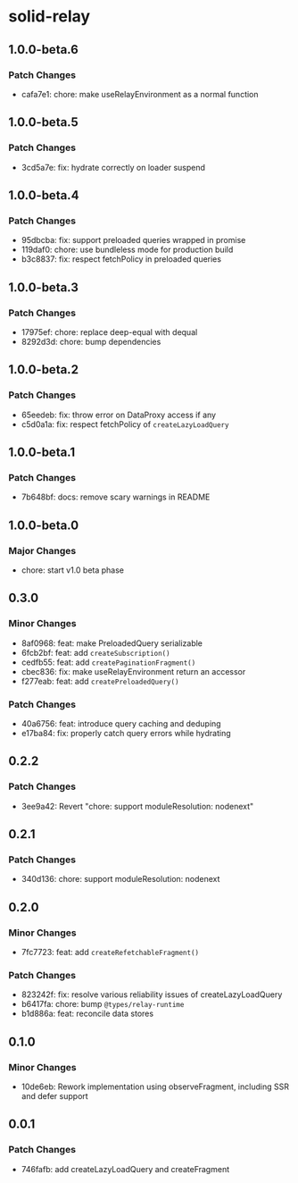 # solid-relay

## 1.0.0-beta.6

### Patch Changes

- cafa7e1: chore: make useRelayEnvironment as a normal function

## 1.0.0-beta.5

### Patch Changes

- 3cd5a7e: fix: hydrate correctly on loader suspend

## 1.0.0-beta.4

### Patch Changes

- 95dbcba: fix: support preloaded queries wrapped in promise
- 119daf0: chore: use bundleless mode for production build
- b3c8837: fix: respect fetchPolicy in preloaded queries

## 1.0.0-beta.3

### Patch Changes

- 17975ef: chore: replace deep-equal with dequal
- 8292d3d: chore: bump dependencies

## 1.0.0-beta.2

### Patch Changes

- 65eedeb: fix: throw error on DataProxy access if any
- c5d0a1a: fix: respect fetchPolicy of `createLazyLoadQuery`

## 1.0.0-beta.1

### Patch Changes

- 7b648bf: docs: remove scary warnings in README

## 1.0.0-beta.0

### Major Changes

- chore: start v1.0 beta phase

## 0.3.0

### Minor Changes

- 8af0968: feat: make PreloadedQuery serializable
- 6fcb2bf: feat: add `createSubscription()`
- cedfb55: feat: add `createPaginationFragment()`
- cbec836: fix: make useRelayEnvironment return an accessor
- f277eab: feat: add `createPreloadedQuery()`

### Patch Changes

- 40a6756: feat: introduce query caching and deduping
- e17ba84: fix: properly catch query errors while hydrating

## 0.2.2

### Patch Changes

- 3ee9a42: Revert "chore: support moduleResolution: nodenext"

## 0.2.1

### Patch Changes

- 340d136: chore: support moduleResolution: nodenext

## 0.2.0

### Minor Changes

- 7fc7723: feat: add `createRefetchableFragment()`

### Patch Changes

- 823242f: fix: resolve various reliability issues of createLazyLoadQuery
- b6417fa: chore: bump `@types/relay-runtime`
- b1d886a: feat: reconcile data stores

## 0.1.0

### Minor Changes

- 10de6eb: Rework implementation using observeFragment, including SSR and defer support

## 0.0.1

### Patch Changes

- 746fafb: add createLazyLoadQuery and createFragment
